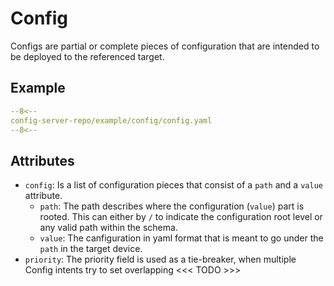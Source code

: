 # Config
Configs are partial or complete pieces of configuration that are intended to be deployed to the referenced target.

## Example
```yaml
--8<--
config-server-repo/example/config/config.yaml
--8<--
```

## Attributes

* `config`: Is a list of configuration pieces that consist of a `path` and a `value` attribute.
    * `path`: The path describes where the configuration (`value`) part is rooted. This can either by `/` to indicate the configuration root level or any valid path within the schema.
    * `value`: The canfiguration in yaml format that is meant to go under the `path` in the target device.
* `priority`: The priority field is used as a tie-breaker, when multiple Config intents try to set overlapping  <<< TODO >>>